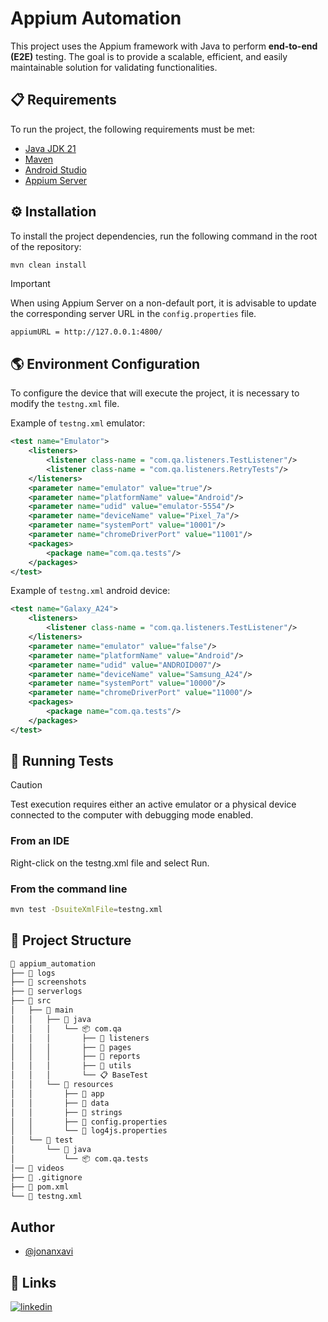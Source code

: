 # Appium Automation
This project uses the Appium framework with Java to perform **end-to-end (E2E)** testing. The goal is to provide a scalable, efficient, and easily maintainable solution for validating functionalities.

## 📋 Requirements
To run the project, the following requirements must be met:
- [Java JDK 21](https://www.oracle.com/es/java/technologies/downloads/)
- [Maven](https://maven.apache.org/)
- [Android Studio](https://developer.android.com/studio)
- [Appium Server](https://github.com/appium/appium)

## ⚙️ Installation
To install the project dependencies, run the following command in the root of the repository:
```bash
mvn clean install
```

> [!IMPORTANT]
> When using Appium Server on a non-default port, it is advisable to update the corresponding server URL in the `config.properties` file.
> ```config
> appiumURL = http://127.0.0.1:4800/
> ```

## 🌎 Environment Configuration
To configure the device that will execute the project, it is necessary to modify the `testng.xml` file.

Example of `testng.xml` emulator:
```xml
<test name="Emulator">
    <listeners>
        <listener class-name = "com.qa.listeners.TestListener"/>
        <listener class-name = "com.qa.listeners.RetryTests"/>
    </listeners>
    <parameter name="emulator" value="true"/>
    <parameter name="platformName" value="Android"/>
    <parameter name="udid" value="emulator-5554"/>
    <parameter name="deviceName" value="Pixel_7a"/>
    <parameter name="systemPort" value="10001"/>
    <parameter name="chromeDriverPort" value="11001"/>
    <packages>
        <package name="com.qa.tests"/>
    </packages>
</test>
```

Example of `testng.xml` android device:
```xml
<test name="Galaxy_A24">
    <listeners>
        <listener class-name = "com.qa.listeners.TestListener"/>
    </listeners>
    <parameter name="emulator" value="false"/>
    <parameter name="platformName" value="Android"/>
    <parameter name="udid" value="ANDROID007"/>
    <parameter name="deviceName" value="Samsung_A24"/>
    <parameter name="systemPort" value="10000"/>
    <parameter name="chromeDriverPort" value="11000"/>
    <packages>
        <package name="com.qa.tests"/>
    </packages>
</test>
```

## 🚀 Running Tests
> [!CAUTION]
> Test execution requires either an active emulator or a physical device connected to the computer with debugging mode enabled.

### From an IDE
Right-click on the testng.xml file and select Run.

### From the command line
```bash
mvn test -DsuiteXmlFile=testng.xml
```

## 📂 Project Structure
```bash
📁 appium_automation
├── 📁 logs
├── 📁 screenshots
├── 📁 serverlogs
├── 📁 src
│   ├── 📁 main
│   │   ├── 📁 java
│   │   │   └── 📦 com.qa
│   │   │       ├── 📁 listeners
│   │   │       ├── 📁 pages
│   │   │       ├── 📁 reports
│   │   │       ├── 📁 utils
│   │   │       └── 📋 BaseTest
│   │   └── 📁 resources
│   │       ├── 📁 app
│   │       ├── 📁 data
│   │       ├── 📁 strings
│   │       ├── 🔧 config.properties
│   │       └── 🔧 log4js.properties
│   └── 📁 test
│       └── 📁 java
│           └── 📦 com.qa.tests
│── 📁 videos
├── 🚫 .gitignore
├── 🔐 pom.xml
└── 🔐 testng.xml
```

## Author
- [@jonanxavi](https://www.github.com/jonanxavi)

## 🔗 Links
[![linkedin](https://img.shields.io/badge/linkedin-0A66C2?style=for-the-badge&logo=linkedin&logoColor=white)](https://www.linkedin.com/in/jonathan-fernandez-/)
